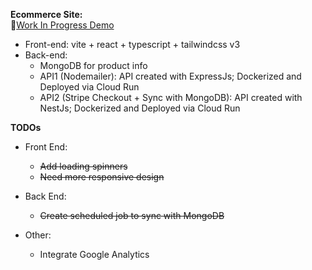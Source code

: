 **Ecommerce Site:**
<br />
🌱[Work In Progress Demo](https://masterchefgeorgi.ddns.net/home)
<br />

- Front-end: vite + react + typescript + tailwindcss v3
  <br />
- Back-end:
  - MongoDB for product info
  - API1 (Nodemailer): API created with ExpressJs; Dockerized and Deployed via Cloud Run
  - API2 (Stripe Checkout + Sync with MongoDB): API created with NestJs; Dockerized and Deployed via Cloud Run
    <br />

**TODOs**

- Front End:

  - ~~Add loading spinners~~
  - ~~Need more responsive design~~

- Back End:

  - ~~Create scheduled job to sync with MongoDB~~

- Other:

  - Integrate Google Analytics
